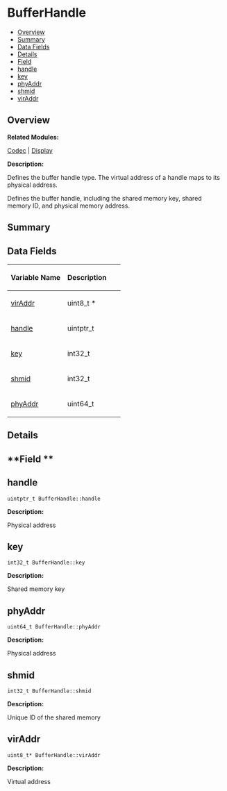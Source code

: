 # BufferHandle<a name="ZH-CN_TOPIC_0000001054918147"></a>

-   [Overview](#section1685523299165630)
-   [Summary](#section1513332779165630)
-   [Data Fields](#pub-attribs)
-   [Details](#section617981076165630)
-   [Field](#section1936812515165630)
-   [handle](#a28ebaf90f9e4e04a8fa5bae04dbf8851)
-   [key](#a9bc55ed9347418af6092399549ee0ff2)
-   [phyAddr](#a0c8b61e872a3565f4e9e68ea8de6a669)
-   [shmid](#acef4311b898b393d4473cc77d9ba0c63)
-   [virAddr](#ad6dd19ba3f81e8a71607a62da61eee94)

## **Overview**<a name="section1685523299165630"></a>

**Related Modules:**

[Codec](Codec.md)  |  [Display](Display.md)

**Description:**

Defines the buffer handle type. The virtual address of a handle maps to its physical address. 

Defines the buffer handle, including the shared memory key, shared memory ID, and physical memory address.

## **Summary**<a name="section1513332779165630"></a>

## Data Fields<a name="pub-attribs"></a>

<a name="table42349857165630"></a>
<table><thead align="left"><tr id="row1808466573165630"><th class="cellrowborder" valign="top" width="50%" id="mcps1.1.3.1.1"><p id="p1941627823165630"><a name="p1941627823165630"></a><a name="p1941627823165630"></a>Variable Name</p>
</th>
<th class="cellrowborder" valign="top" width="50%" id="mcps1.1.3.1.2"><p id="p116622222165630"><a name="p116622222165630"></a><a name="p116622222165630"></a>Description</p>
</th>
</tr>
</thead>
<tbody><tr id="row1962333689165630"><td class="cellrowborder" valign="top" width="50%" headers="mcps1.1.3.1.1 "><p id="p1227836977165630"><a name="p1227836977165630"></a><a name="p1227836977165630"></a><a href="BufferHandle.md#ad6dd19ba3f81e8a71607a62da61eee94">virAddr</a></p>
</td>
<td class="cellrowborder" valign="top" width="50%" headers="mcps1.1.3.1.2 "><p id="p987103683165630"><a name="p987103683165630"></a><a name="p987103683165630"></a>uint8_t * </p>
</td>
</tr>
<tr id="row575209816165630"><td class="cellrowborder" valign="top" width="50%" headers="mcps1.1.3.1.1 "><p id="p2100666660165630"><a name="p2100666660165630"></a><a name="p2100666660165630"></a><a href="BufferHandle.md#a28ebaf90f9e4e04a8fa5bae04dbf8851">handle</a></p>
</td>
<td class="cellrowborder" valign="top" width="50%" headers="mcps1.1.3.1.2 "><p id="p359509311165630"><a name="p359509311165630"></a><a name="p359509311165630"></a>uintptr_t </p>
</td>
</tr>
<tr id="row865458785165630"><td class="cellrowborder" valign="top" width="50%" headers="mcps1.1.3.1.1 "><p id="p115608280165630"><a name="p115608280165630"></a><a name="p115608280165630"></a><a href="BufferHandle.md#a9bc55ed9347418af6092399549ee0ff2">key</a></p>
</td>
<td class="cellrowborder" valign="top" width="50%" headers="mcps1.1.3.1.2 "><p id="p2094410991165630"><a name="p2094410991165630"></a><a name="p2094410991165630"></a>int32_t </p>
</td>
</tr>
<tr id="row1024631673165630"><td class="cellrowborder" valign="top" width="50%" headers="mcps1.1.3.1.1 "><p id="p949553054165630"><a name="p949553054165630"></a><a name="p949553054165630"></a><a href="BufferHandle.md#acef4311b898b393d4473cc77d9ba0c63">shmid</a></p>
</td>
<td class="cellrowborder" valign="top" width="50%" headers="mcps1.1.3.1.2 "><p id="p534773722165630"><a name="p534773722165630"></a><a name="p534773722165630"></a>int32_t </p>
</td>
</tr>
<tr id="row1011925416165630"><td class="cellrowborder" valign="top" width="50%" headers="mcps1.1.3.1.1 "><p id="p1722020089165630"><a name="p1722020089165630"></a><a name="p1722020089165630"></a><a href="BufferHandle.md#a0c8b61e872a3565f4e9e68ea8de6a669">phyAddr</a></p>
</td>
<td class="cellrowborder" valign="top" width="50%" headers="mcps1.1.3.1.2 "><p id="p539313867165630"><a name="p539313867165630"></a><a name="p539313867165630"></a>uint64_t </p>
</td>
</tr>
</tbody>
</table>

## **Details**<a name="section617981076165630"></a>

## **Field **<a name="section1936812515165630"></a>

## handle<a name="a28ebaf90f9e4e04a8fa5bae04dbf8851"></a>

```
uintptr_t BufferHandle::handle
```

 **Description:**

Physical address 

## key<a name="a9bc55ed9347418af6092399549ee0ff2"></a>

```
int32_t BufferHandle::key
```

 **Description:**

Shared memory key 

## phyAddr<a name="a0c8b61e872a3565f4e9e68ea8de6a669"></a>

```
uint64_t BufferHandle::phyAddr
```

 **Description:**

Physical address 

## shmid<a name="acef4311b898b393d4473cc77d9ba0c63"></a>

```
int32_t BufferHandle::shmid
```

 **Description:**

Unique ID of the shared memory 

## virAddr<a name="ad6dd19ba3f81e8a71607a62da61eee94"></a>

```
uint8_t* BufferHandle::virAddr
```

 **Description:**

Virtual address 

